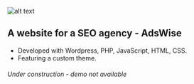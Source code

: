 ![alt text](https://adswise.pl/wp-content/uploads/2021/08/cropped-Logotype-1-2.png "Adswise Logo")

## A website for a SEO agency - AdsWise

- Developed with Wordpress, PHP, JavaScript, HTML, CSS.
- Featuring a custom theme.

###### Under construction - demo not available

